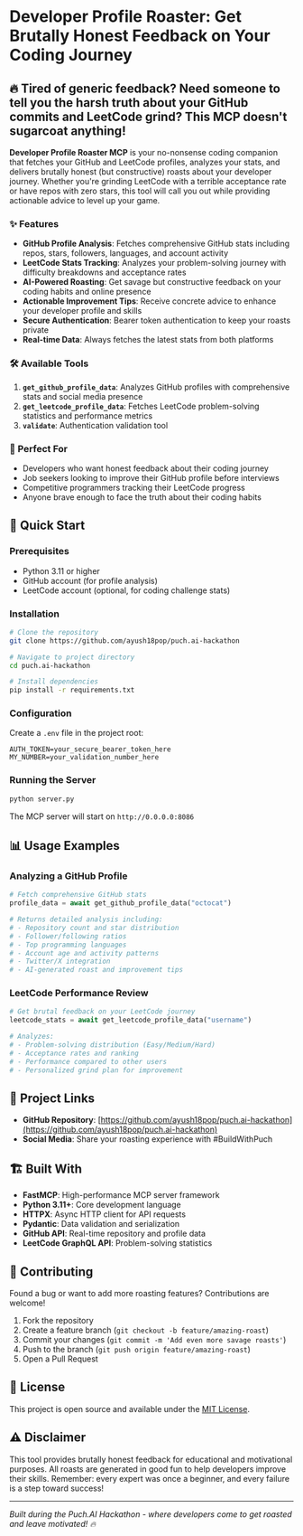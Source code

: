# Developer Profile Roaster: Get Brutally Honest Feedback on Your Coding Journey

## 🔥 Tired of generic feedback? Need someone to tell you the harsh truth about your GitHub commits and LeetCode grind? This MCP doesn't sugarcoat anything!

**Developer Profile Roaster MCP** is your no-nonsense coding companion that fetches your GitHub and LeetCode profiles, analyzes your stats, and delivers brutally honest (but constructive) roasts about your developer journey. Whether you're grinding LeetCode with a terrible acceptance rate or have repos with zero stars, this tool will call you out while providing actionable advice to level up your game.

### ✨ Features

- **GitHub Profile Analysis**: Fetches comprehensive GitHub stats including repos, stars, followers, languages, and account activity
- **LeetCode Stats Tracking**: Analyzes your problem-solving journey with difficulty breakdowns and acceptance rates
- **AI-Powered Roasting**: Get savage but constructive feedback on your coding habits and online presence
- **Actionable Improvement Tips**: Receive concrete advice to enhance your developer profile and skills
- **Secure Authentication**: Bearer token authentication to keep your roasts private
- **Real-time Data**: Always fetches the latest stats from both platforms

### 🛠️ Available Tools

1. **`get_github_profile_data`**: Analyzes GitHub profiles with comprehensive stats and social media presence
2. **`get_leetcode_profile_data`**: Fetches LeetCode problem-solving statistics and performance metrics
3. **`validate`**: Authentication validation tool

### 🎯 Perfect For

- Developers who want honest feedback about their coding journey
- Job seekers looking to improve their GitHub profile before interviews
- Competitive programmers tracking their LeetCode progress
- Anyone brave enough to face the truth about their coding habits

## 🚀 Quick Start

### Prerequisites

- Python 3.11 or higher
- GitHub account (for profile analysis)
- LeetCode account (optional, for coding challenge stats)

### Installation

```bash
# Clone the repository
git clone https://github.com/ayush18pop/puch.ai-hackathon

# Navigate to project directory
cd puch.ai-hackathon

# Install dependencies
pip install -r requirements.txt
```

### Configuration

Create a `.env` file in the project root:

```env
AUTH_TOKEN=your_secure_bearer_token_here
MY_NUMBER=your_validation_number_here
```

### Running the Server

```bash
python server.py
```

The MCP server will start on `http://0.0.0.0:8086`

## 📊 Usage Examples

### Analyzing a GitHub Profile

```python
# Fetch comprehensive GitHub stats
profile_data = await get_github_profile_data("octocat")

# Returns detailed analysis including:
# - Repository count and star distribution
# - Follower/following ratios
# - Top programming languages
# - Account age and activity patterns
# - Twitter/X integration
# - AI-generated roast and improvement tips
```

### LeetCode Performance Review

```python
# Get brutal feedback on your LeetCode journey
leetcode_stats = await get_leetcode_profile_data("username")

# Analyzes:
# - Problem-solving distribution (Easy/Medium/Hard)
# - Acceptance rates and ranking
# - Performance compared to other users
# - Personalized grind plan for improvement
```

## 🔗 Project Links

- **GitHub Repository**: [https://github.com/ayush18pop/puch.ai-hackathon](https://github.com/ayush18pop/puch.ai-hackathon)
- **Social Media**: Share your roasting experience with #BuildWithPuch

## 🏗️ Built With

- **FastMCP**: High-performance MCP server framework
- **Python 3.11+**: Core development language
- **HTTPX**: Async HTTP client for API requests
- **Pydantic**: Data validation and serialization
- **GitHub API**: Real-time repository and profile data
- **LeetCode GraphQL API**: Problem-solving statistics

## 🤝 Contributing

Found a bug or want to add more roasting features? Contributions are welcome!

1. Fork the repository
2. Create a feature branch (`git checkout -b feature/amazing-roast`)
3. Commit your changes (`git commit -m 'Add even more savage roasts'`)
4. Push to the branch (`git push origin feature/amazing-roast`)
5. Open a Pull Request

## 📝 License

This project is open source and available under the [MIT License](LICENSE).

## ⚠️ Disclaimer

This tool provides brutally honest feedback for educational and motivational purposes. All roasts are generated in good fun to help developers improve their skills. Remember: every expert was once a beginner, and every failure is a step toward success!

---

_Built during the Puch.AI Hackathon - where developers come to get roasted and leave motivated! 🔥_
